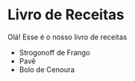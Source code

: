 # Livro de Receitas 

Olá! Esse é o nosso livro de receitas 

* Strogonoff de Frango
* Pavê
* Bolo de Cenoura
